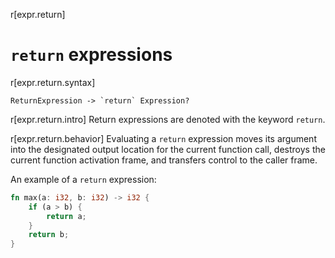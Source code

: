 r[expr.return]
# `return` expressions

r[expr.return.syntax]
```grammar,expressions
ReturnExpression -> `return` Expression?
```

r[expr.return.intro]
Return expressions are denoted with the keyword `return`.

r[expr.return.behavior]
Evaluating a `return` expression moves its argument into the designated output location for the current function call, destroys the current function activation frame, and transfers control to the caller frame.

An example of a `return` expression:

```rust
fn max(a: i32, b: i32) -> i32 {
    if (a > b) {
        return a;
    }
    return b;
}
```
